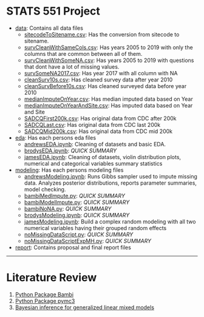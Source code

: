 # STATS 551 Project

- [data](https://github.com/brodyee/STATS551_Project/tree/main/data): Contains all data files
   - [sitecodeToSitename.csv](https://github.com/brodyee/STATS551_Project/blob/main/data/sitecodeToSitename.csv): Has the conversion from sitecode to sitename.
   - [survCleanWithSameCols.csv](https://github.com/brodyee/STATS551_Project/blob/main/data/survCleanWithSameCols.csv): Has years 2005 to 2019 with only the columns that are common between all of them.
   - [survCleanWithSomeNA.csv](https://github.com/brodyee/STATS551_Project/blob/main/data/survCleanWithSomeNA.csv): Has years 2005 to 2019 with questions that dont have a lot of missing values.
   - [survSomeNA2017.csv](https://github.com/brodyee/STATS551_Project/blob/0ccdb35b4628792af634d7cbf3b96f36f0988e5d/data/survSomeNA2017.csv): Has year 2017 with all column with NA
   - [cleanSurv10s.csv](https://github.com/brodyee/STATS551_Project/blob/0ccdb35b4628792af634d7cbf3b96f36f0988e5d/data/cleanSurv10s.csv): Has cleaned survey data after year 2010 
   - [cleanSurvBefore10s.csv](https://github.com/brodyee/STATS551_Project/blob/0ccdb35b4628792af634d7cbf3b96f36f0988e5d/data/cleanSurvBefore10s.csv): Has cleaned surveyed data before year 2010
   - [medianImputeOnYear.csv](https://github.com/brodyee/STATS551_Project/blob/0ccdb35b4628792af634d7cbf3b96f36f0988e5d/data/medianImputeOnYear.csv): Has median imputed data based on Year
   - [medianImputeOnYearAndSite.csv](https://github.com/brodyee/STATS551_Project/blob/0ccdb35b4628792af634d7cbf3b96f36f0988e5d/data/medianImputeOnYearAndSite.csv): Has imputed data based on Year and Site
   - [SADCQFirst200k.csv](https://github.com/brodyee/STATS551_Project/blob/0ccdb35b4628792af634d7cbf3b96f36f0988e5d/data/SADCQFirst200k.csv): Has original data from CDC after 200k
   - [SADCQLast.csv](https://github.com/brodyee/STATS551_Project/blob/0ccdb35b4628792af634d7cbf3b96f36f0988e5d/data/SADCQLast.csv): Has original data from CDC last 200k
   - [SADCQMid200k.csv](https://github.com/brodyee/STATS551_Project/blob/0ccdb35b4628792af634d7cbf3b96f36f0988e5d/data/SADCQMid200k.csv): Has original data from CDC mid 200k
- [eda](https://github.com/brodyee/STATS551_Project/tree/main/eda): Has each persons eda files
   - [andrewsEDA.ipynb](https://github.com/brodyee/STATS551_Project/tree/main/eda/andrewsEDA.ipynb): Cleaning of datasets and basic EDA. 
   - [brodysEDA.ipynb](https://github.com/brodyee/STATS551_Project/tree/main/eda/brodysEDA.ipynb): *QUICK SUMMARY*
   - [jamesEDA.ipynb](https://github.com/brodyee/STATS551_Project/tree/main/eda/jamesEDA.ipynb): Cleaning of datasets, violin distribution plots, numerical and categorical variables summary statistics
- [modeling](https://github.com/brodyee/STATS551_Project/tree/main/modeling): Has each persons modeling files
   - [andrewsModeling.ipynb](https://github.com/brodyee/STATS551_Project/tree/main/modeling/andrewsModeling.ipynb): Runs Gibbs sampler used to impute missing data. Analyzes posterior distributions, reports parameter summaries, model checking. 
   - [bambiMedImpute.py](https://github.com/brodyee/STATS551_Project/tree/main/modeling/bambiMedImpute.ipynb): *QUICK SUMMARY*
   - [bambiModelImpute.py](https://github.com/brodyee/STATS551_Project/tree/main/modeling/bambiModelImpute.ipynb): *QUICK SUMMARY*
   - [bambiNoNA.py](https://github.com/brodyee/STATS551_Project/tree/main/modeling/bambiNoNA.ipynb): *QUICK SUMMARY*
   - [brodysModeling.ipynb](https://github.com/brodyee/STATS551_Project/tree/main/modeling/brodysModeling.ipynb): *QUICK SUMMARY*
   - [jamesModeling.ipynb](https://github.com/brodyee/STATS551_Project/tree/main/modeling/jamesModeling.ipynb): Build a complex random modeling with all two numerical variables having their grouped random effects
   - [noMissingDataScript.py](https://github.com/brodyee/STATS551_Project/tree/main/modeling/noMissingDataScript.ipynb): *QUICK SUMMARY*
   - [noMissingDataScriptExpMH.py](https://github.com/brodyee/STATS551_Project/tree/main/modeling/noMissingDataScriptExpMH.ipynb): *QUICK SUMMARY*
- [report](https://github.com/brodyee/STATS551_Project/tree/main/report): Contains proposal and final report files

---
# Literature Review
1. [Python Package Bambi](https://bambinos.github.io/bambi/main/_modules/bambi/models.html#Model.fit)
2. [Python Package pymc3](https://docs.pymc.io/en/v3/api.html)
3. [Bayesian inference for generalized linear mixed models](https://www.ncbi.nlm.nih.gov/pmc/articles/PMC2883299/pdf/kxp053.pd)
